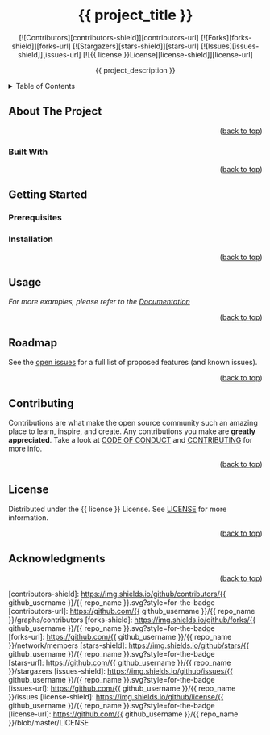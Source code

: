<a align="center" name="readme-top"></a>

<!-- PROJECT LOGO -->
<br />
<div align="center">
  <h1 align="center">{{ project_title }}</h1>

<!-- PROJECT SHIELDS -->
[![Contributors][contributors-shield]][contributors-url]
[![Forks][forks-shield]][forks-url]
[![Stargazers][stars-shield]][stars-url]
[![Issues][issues-shield]][issues-url]
[![{{ license }}License][license-shield]][license-url]
  <p align="center">
    {{ project_description }}
 
  </p>
</div>


<!-- TABLE OF CONTENTS -->
<details>
  <summary>Table of Contents</summary>
  <ol>
    <li>
      <a href="#about-the-project">About The Project</a>
      <ul>
        <li><a href="#built-with">Built With</a></li>
      </ul>
    </li>
    <li>
      <a href="#getting-started">Getting Started</a>
      <ul>
        <li><a href="#prerequisites">Prerequisites</a></li>
        <li><a href="#installation">Installation</a></li>
      </ul>
    </li>
    <li><a href="#usage">Usage</a></li>
    <li><a href="#roadmap">Roadmap</a></li>
    <li><a href="#contributing">Contributing</a></li>
    <li><a href="#license">License</a></li>
    <li><a href="#acknowledgments">Acknowledgments</a></li>
  </ol>
</details>



<!-- ABOUT THE PROJECT -->
## About The Project


<p align="right">(<a href="#readme-top">back to top</a>)</p>


### Built With

<p align="right">(<a href="#readme-top">back to top</a>)</p>


<!-- GETTING STARTED -->
## Getting Started

### Prerequisites

### Installation


<p align="right">(<a href="#readme-top">back to top</a>)</p>



<!-- USAGE EXAMPLES -->
## Usage

_For more examples, please refer to the [Documentation](https://example.com)_

<p align="right">(<a href="#readme-top">back to top</a>)</p>



<!-- ROADMAP -->
## Roadmap

See the [open issues](https://github.com/github_username/repo_name/issues) for a full list of proposed features (and known issues).

<p align="right">(<a href="#readme-top">back to top</a>)</p>

<!-- CONTRIBUTING -->
## Contributing

Contributions are what make the open source community such an amazing place to learn, inspire, and create. Any contributions you make are **greatly appreciated**.
Take a look at [CODE OF CONDUCT](/CODE_OF_CONDUCT.md) and [CONTRIBUTING](/CONTRIBUTING.md) for more info.

<p align="right">(<a href="#readme-top">back to top</a>)</p>

<!-- LICENSE -->
## License

Distributed under the {{ license }} License. See [LICENSE](/LICENSE) for more information.

<p align="right">(<a href="#readme-top">back to top</a>)</p>


<!-- ACKNOWLEDGMENTS -->
## Acknowledgments

<p align="right">(<a href="#readme-top">back to top</a>)</p>


<!-- MARKDOWN LINKS & IMAGES -->
<!-- https://www.markdownguide.org/basic-syntax/#reference-style-links -->
[contributors-shield]: https://img.shields.io/github/contributors/{{ github_username }}/{{ repo_name }}.svg?style=for-the-badge  
[contributors-url]: https://github.com/{{ github_username }}/{{ repo_name }}/graphs/contributors
[forks-shield]: https://img.shields.io/github/forks/{{ github_username }}/{{ repo_name }}.svg?style=for-the-badge  
[forks-url]: https://github.com/{{ github_username }}/{{ repo_name }}/network/members
[stars-shield]: https://img.shields.io/github/stars/{{ github_username }}/{{ repo_name }}.svg?style=for-the-badge   
[stars-url]: https://github.com/{{ github_username }}/{{ repo_name }}/stargazers
[issues-shield]: https://img.shields.io/github/issues/{{ github_username }}/{{ repo_name }}.svg?style=for-the-badge   
[issues-url]: https://github.com/{{ github_username }}/{{ repo_name }}/issues
[license-shield]: https://img.shields.io/github/license/{{ github_username }}/{{ repo_name }}.svg?style=for-the-badge  
[license-url]: https://github.com/{{ github_username }}/{{ repo_name }}/blob/master/LICENSE
